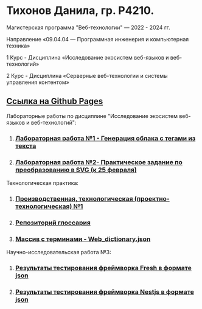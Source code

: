 # Тихонов Данила, гр. Р4210.
Магистерская программа "Веб-технологии" — 2022 - 2024 гг.  

Направление «09.04.04 — Программная инженерия и компьютерная техника» 

1 Курс - Дисциплина «Исследование экосистем веб-языков и веб-технологий» 

2 Курс - Дисциплина «Серверные веб-технологии и системы управления контентом» 

## [Ссылка на Github Pages](https://TikhonovDanila.github.io/itmo_laboratory_work/)
Лабораторные работы по дисциплине "Исследование экосистем веб-языков и веб-технологий":
1. ### [Лабораторная работа №1 - Генерация облака с тегами из текста](https://TikhonovDanila.github.io/itmo_laboratory_work/2022_01dec/)
2. ### [Лабораторная работа №2- Практическое задание по преобразованию в SVG (к 25 февраля)](https://TikhonovDanila.github.io/itmo_laboratory_work/2023_25feb/)
Технологическая практика:
1. ### [Производственная, технологическая (проектно-технологическая) №1](https://TikhonovDanila.github.io/itmo_laboratory_work/tech_practice_1/)
2. ### [Репозиторий глоссария](https://github.com/TikhonovDanila/web_dictionary/tree/main)
3. ### [Массив с терминами - Web_dictionary.json](https://TikhonovDanila.github.io/itmo_laboratory_work/2023_18dec/web_dictionary.json)
Научно-исследовательская работа №3:
1.  ### [Результаты тестирования фреймворка Fresh в формате json](https://TikhonovDanila.github.io/itmo_laboratory_work/2024_15jan/fresh-test.json)
2.  ### [Результаты тестирования фреймворка Nestjs в формате json](https://TikhonovDanila.github.io/itmo_laboratory_work/2024_15jan/nest-test.json)